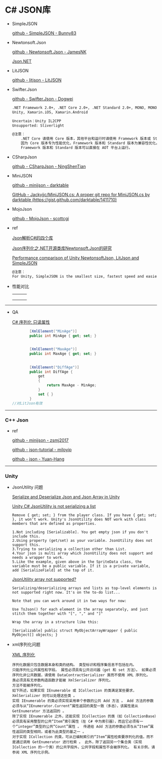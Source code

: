# C# JSON库

* SimpleJSON

  [github - SimpleJSON - Bunny83](https://github.com/Bunny83/SimpleJSON)

* Newtonsoft.Json

  [github - Newtonsoft.Json - JamesNK](https://github.com/JamesNK/Newtonsoft.Json)

  [Json.NET](https://www.newtonsoft.com/json)

* LitJSON

  [github - litjson - LitJSON](https://github.com/LitJSON/litjson)

* Swifter.Json

  [github - Swifter.Json - Dogwei](https://github.com/Dogwei/Swifter.Json)

  ``` tex
  .NET Framework 2.0+, .NET Core 2.0+, .NET Standard 2.0+, MONO, MONO AOT, MONO FULL-AOT,
  Unity, Xamarin.iOS, Xamarin.Android
  
  Uncertain：Unity IL2CPP
  Unsupported: Sliverlight
  
  @注意：
      .NET Core 请使用 Core 版本，其他平台和运行时请使用 Framework 版本或 Standard 版本。
      因为 Core 版本专为性能优化，Framework 版本和 Standard 版本为兼容性优化。
      Framework 版本和 Standard 版本可以直接在 AOT 平台上运行。
  ```

  

* CSharpJson

  [github - CSharpJson - NingShenTian](https://github.com/NingShenTian/CsharpJson)

* MiniJSON

  [github - minijson - darktable](https://gist.github.com/darktable/1411710)

  [GitHub - Jackyjjc/MiniJSON.cs: A proper git repo for MiniJSON.cs by darktable (https://gist.github.com/darktable/1411710)](https://github.com/Jackyjjc/MiniJSON.cs)

* MojoJson

  [github - MojoJson - scottcgi](https://github.com/scottcgi/MojoJson)





* ref

  [Json解析C#的四个库](https://yaojiaxinpc.github.io/3JsonDeal/)

  [Json序列化之.NET开源类库Newtonsoft.Json的研究](https://www.cnblogs.com/yunfeifei/p/4086014.html)

  [Performance comparison of Unity NewtonsoftJson, LitJson and SimpleJSON](https://programming.vip/docs/performance-comparison-of-unity-newtonsoftjson-litjson-and-simplejson.html)

  ``` tex
  @注意：
  For Unity, SimpleJSON is the smallest size, fastest speed and easiest integration
  ```

  



* 性能对比

  |      |      |      |
  | ---- | ---- | ---- |
  |      |      |      |
  |      |      |      |
  |      |      |      |

  



---





* QA

  [C# 序列化 只读属性](https://blog.csdn.net/lj22377/article/details/47253725)

  ``` c#
          [XmlElement("MinAge")]
          public int MinAge { get; set; }
   
   
          [XmlElement("MaxAge")]
          public int MaxAge { get; set; }
   
   
          [XmlElement("DiffAge")]
          public int DiffAge {
              get
              {
                  return MaxAge - MinAge;
              }
              set { }
          }
  //对LitJson有效
  ```

  



---



### C++ Json

* ref

  [github - minijson - zsmj2017](https://github.com/zsmj2017/MiniJson)

  [github - json-tutorial - miloyip](https://github.com/miloyip/json-tutorial)

  [github - json - Yuan-Hang](https://github.com/Yuan-Hang/Json)




---





### Unity

* JsonUtility 问题

  [Serialize and Deserialize Json and Json Array in Unity](https://stackoverflow.com/questions/36239705/serialize-and-deserialize-json-and-json-array-in-unity)

  [Unity C# JsonUtility is not serializing a list](https://stackoverflow.com/questions/41787091/unity-c-sharp-jsonutility-is-not-serializing-a-list)

  ``` text
  Remove { get; set; } from the player class. If you have { get; set; }, it won't work. Unity's JsonUtility does NOT work with class members that are defined as properties.
  ```

  ``` text
  1.Not including [Serializable]. You get empty json if you don't include this.
  2.Using property (get/set) as your variable. JsonUtility does not support this.
  3.Trying to serializing a collection other than List.
  4.Your json is multi array which JsonUtility does not support and needs a wrapper to work.
  5.Like the example, given above in the SpriteData class, the variable must be a public variable. If it is a private variable, add [SerializeField] at the top of it.
  ```

  [JsonUtility array not supported?](https://answers.unity.com/questions/1123326/jsonutility-array-not-supported.html)

  ``` text]
  Serializing/deserializing arrays and lists as top-level elements is not supported right now. It's on the to-do list...
  
  Note that you can work around it in two ways for now:
  
  Use ToJson() for each element in the array separately, and just stitch them together with "[", "," and "]"
  
  Wrap the array in a structure like this:
  
  [Serializable] public struct MyObjectArrayWrapper { public MyObject[] objects; }
  ```

  

* xml序列化问题

  [XML 序列化](https://docs.microsoft.com/zh-cn/dotnet/standard/serialization/introducing-xml-serialization)

  ``` text
  序列化数据只包含数据本身和类的结构。 类型标识和程序集信息不包括在内。
  只能序列化公共属性和字段。 属性必须具有公共访问器（get 和 set 方法）。 如果必须序列化非公共数据，请使用 DataContractSerializer 类而不使用 XML 序列化。
  类必须具有无参数构造函数才能被 XmlSerializer 序列化。
  方法不能被序列化。
  如下所述，如果实现 IEnumerable 或 ICollection 的类满足某些要求，XmlSerializer 则可以处理这些类 。
  实现 IEnumerable 的类必须实现采用单个参数的公共 Add 方法 。 Add 方法的参数必须与从“IEnumerator.Current”属性返回的类型一致（多态），该属性是从 GetEnumerator 方法返回的 。
  除了实现 IEnumerable 之外，还能实现 ICollection 的类（如 CollectionBase）必须具有采用整型的公共“Item”索引属性（在 C# 中为索引器），而且它必须有一个“integer”类型的公共“Count”属性 。 传递给 Add 方法的参数必须与从“Item”属性返回的类型相同，或者为此类型的基之一 。
  对于实现 ICollection 的类，可从已编制索引的“Item”属性检索要序列化的值，而不是通过调用 GetEnumerator 进行检索 。 此外，除了返回另一个集合类（实现 ICollection 的一个类）的公共字段外，公共字段和属性不会被序列化。 有关示例，请参阅 XML 序列化示例。
  ```

  